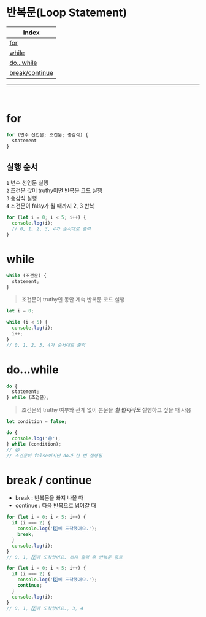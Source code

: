 # 반복문(Loop Statement)

<div align='center'>

| Index                              |
| ---------------------------------- |
| [for](#for)                        |
| [while](#while)                    |
| [do...while](#dowhile)             |
| [break/continue](#break--continue) |

</div>
<hr />
<br />

# for

```js
for (변수 선언문; 조건문; 증감식) {
  statement
}
```

## 실행 순서

`1` 변수 선언문 실행<br />
`2` 조건문 값이 truthy이면 반복문 코드 실행<br />
`3` 증감식 실행<br />
`4` 조건문이 falsy가 될 때까지 2, 3 반복

```js
for (let i = 0; i < 5; i++) {
  console.log(i);
  // 0, 1, 2, 3, 4가 순서대로 출력
}
```

# while

```js
while (조건문) {
  statement;
}
```

> 조건문이 truthy인 동안 계속 반복문 코드 실행

```js
let i = 0;

while (i < 5) {
  console.log(i);
  i++;
}
// 0, 1, 2, 3, 4가 순서대로 출력
```

# do...while

```js
do {
  statement;
} while (조건문);
```

> 조건문의 truthy 여부와 관계 없이 본문을 **_한 번이라도_** 실행하고 싶을 때 사용

```js
let condition = false;

do {
  console.log('😆');
} while (condition);
// 😆
// 조건문이 false이지만 do가 한 번 실행됨
```

# break / continue

- break : 반복문을 빠져 나올 때
- continue : 다음 반복으로 넘어갈 때

```js
for (let i = 0; i < 5; i++) {
  if (i === 2) {
    console.log('2️⃣에 도착했어요.');
    break;
  }
  console.log(i);
}
// 0, 1, 2️⃣에 도착했어요. 까지 출력 후 반복문 종료
```

```js
for (let i = 0; i < 5; i++) {
  if (i === 2) {
    console.log('2️⃣에 도착했어요.');
    continue;
  }
  console.log(i);
}
// 0, 1, 2️⃣에 도착했어요., 3, 4
```
